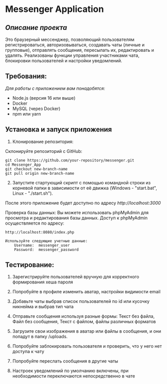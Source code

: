 # Messenger Application
## _Описание проекта_


Это браузерный мессенджер, позволяющий пользователям регистрироваться, авторизовываться, создавать чаты (личные и групповые), отправлять сообщения, пересылать их, редактировать и удалять. Реализованы функции управления участниками чата, блокировки пользователей и настройки уведомлений. 

## Требования:

_Для работы с приложением вам понадобятся:_

- Node.js (версия 16 или выше)
- Docker
- MySQL (через Docker)
- npm или yarn

## Установка и запуск приложения 

1. Клонирование репозитория:

Склонируйте репозиторий с GitHub:

```
git clone https://github.com/your-repository/messenger.git 
cd Messenger_App
git checkout new-branch-name
git pull origin new-branch-name
```

2. Запустите стартующий скрипт с помощью командной строки из корневой папки в зависимости от её движка (Windows - "start.bat", Linux - "./start.sh").
        
После этого приложение будет доступно по адресу *http://localhost:3000*

Проверка базы данных:
Вы можете использовать phpMyAdmin для просмотра и редактирования базы данных. Доступ к phpMyAdmin осуществляется по адресу:
```
http://localhost:8080/index.php
```

    Используйте следующие учетные данные: 
        Username:  messenger_user
        Password:  messenger_password

## Тестирование:

1. Зарегистрируйте пользователей вручную для корректного формирования хеша пароля

2. Попробуйте в профиле изменить аватар, настройки видимости email

3. Добавьте чаты выбрав список пользователей по id или кусочку никнейма и выбрав тип чата

4. Отправьте сообщения используя разные формы: Текст без файла, Файл без сообщения, Текст с файлом, файлы различных форматов

5.  Загрузите свои изображения в аватар или файлы в сообщения, и они попадут в папку /uploads.

6. Попробуйте заблокировать пользователя и проверить, что у него нет доступа к чату

7. Попробуйте переслать сообщения в другие чаты 

8. Настроек уведомлений по умолчанию включены, при необходимости переключаются непосредственно в чате 
